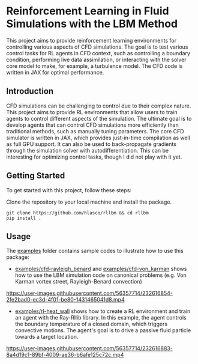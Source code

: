 # Reinforcement Learning in Fluid Simulations with the LBM Method

This project aims to provide reinforcement learning environments for controlling various aspects of CFD simulations. The goal is to test various control tasks for RL agents in CFD context, such as controlling a boundary condition, performing live data assimilation, or interacting with the solver core model to make, for example, a turbulence model. The CFD code is written in JAX for optimal performance.

## Introduction
CFD simulations can be challenging to control due to their complex nature. This project aims to provide RL environments that allow users to train agents to control different aspects of the simulation. The ultimate goal is to develop agents that can control CFD simulations more efficiently than traditional methods, such as manually tuning parameters.
The core CFD simulator is written in JAX, which provides just-in-time compilation as well as full GPU support. It can also be used to back-propagate gradients through the simulation solver with autodifferentiation. This can be interesting for optimizing control tasks, though I did not play with it yet.

## Getting Started
To get started with this project, follow these steps:

Clone the repository to your local machine and install the package.
```shell
git clone https://github.com/hlasco/rllbm && cd rllbm
pip install .
```

## Usage

The [examples](examples) folder contains sample codes to illustrate how to use this package:
- [examples/cfd-rayleigh_benard](examples/cfd-rayleigh_benard) and [examples/cfd-von_karman](examples/cfd-von_karman) shows how to use the LBM simulation code on canonical problems (e.g. Von Karman vortex street, Rayleigh-Benard convection)

https://user-images.githubusercontent.com/56357714/232616854-2fe2bad0-ec3d-4f01-be80-1431465041d8.mp4

- [examples/rl-heat_wall](examples/rl-heat_wall) shows how to create a RL environment and train an agent with the Ray-Rllib library. In this example, the agent controls the boundary temperature of a closed domain, which triggers convective motions. The agent's goal is to drive a passive fluid particle towards a target location.


https://user-images.githubusercontent.com/56357714/232616883-8a4d19c1-89bf-4009-ae36-b6afe125c72c.mp4

